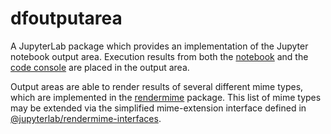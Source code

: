 # dfoutputarea

A JupyterLab package which provides an implementation of the Jupyter notebook output area.
Execution results from both the [notebook](../notebook) and the [code console](../console)
are placed in the output area.

Output areas are able to render results of several different mime types, which are implemented
in the [rendermime](../rendermime) package. This list of mime types may be extended via
the simplified mime-extension interface defined in [@jupyterlab/rendermime-interfaces](../rendermime-interfaces).
